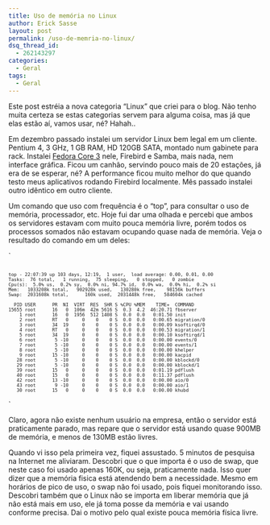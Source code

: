 ```yaml
---
title: Uso de memória no Linux
author: Erick Sasse
layout: post
permalink: /uso-de-memria-no-linux/
dsq_thread_id:
  - 262143297
categories:
  - Geral
tags:
  - Geral
---
```

Este post estréia a nova categoria &#8220;Linux&#8221; que criei para o blog. Não tenho muita certeza se estas categorias servem para alguma coisa, mas já que elas estão aí, vamos usar, né? Hahah.. 

Em dezembro passado instalei um servidor Linux bem legal em um cliente. Pentium 4, 3 GHz, 1 GB RAM, HD 120GB SATA, montado num gabinete para rack. Instalei [Fedora Core 3][1] nele, Firebird e Samba, mais nada, nem interface gr&aacute;fica. Ficou um canh&atilde;o, servindo pouco mais de 20 esta&ccedil;&otilde;es, j&aacute; era de se esperar, n&eacute;? A performance ficou muito melhor do que quando testo meus aplicativos rodando Firebird localmente. M&ecirc;s passado instalei outro id&ecirc;ntico em outro cliente.

Um comando que uso com frequ&ecirc;ncia &eacute; o &#8220;top&#8221;, para consultar o uso de mem&oacute;ria, processador, etc. Hoje fui dar uma olhada e percebi que ambos os servidores estavam com muito pouca mem&oacute;ria livre, por&eacute;m todos os processos somados n&atilde;o estavam ocupando quase nada de mem&oacute;ria. Veja o resultado do comando em um deles:

`
<pre class="wp-code-highlight prettyprint"><font size=-2>
top - 22:07:39 up 103 days, 12:19,  1 user,  load average: 0.00, 0.01, 0.00
Tasks:  76 total,   1 running,  75 sleeping,   0 stopped,   0 zombie
Cpu(s):  5.0% us,  0.2% sy,  0.0% ni, 94.7% id,  0.0% wa,  0.0% hi,  0.2% si
Mem:   1033208k total,   902928k used,   130280k free,    98156k buffers
Swap:  2031608k total,      160k used,  2031448k free,   584604k cached

  PID USER      PR  NI  VIRT  RES  SHR S %CPU %MEM    TIME+  COMMAND
15655 root      16   0  106m  42m 5616 S  0.3  4.2  46:20.71 fbserver
    1 root      16   0  1956  512 1408 S  0.0  0.0   0:01.50 init
    2 root      RT   0     0    0    0 S  0.0  0.0   0:00.65 migration/0
    3 root      34  19     0    0    0 S  0.0  0.0   0:00.09 ksoftirqd/0
    4 root      RT   0     0    0    0 S  0.0  0.0   0:00.53 migration/1
    5 root      34  19     0    0    0 S  0.0  0.0   0:00.10 ksoftirqd/1
    6 root       5 -10     0    0    0 S  0.0  0.0   0:00.00 events/0
    7 root       5 -10     0    0    0 S  0.0  0.0   0:00.00 events/1
    8 root       5 -10     0    0    0 S  0.0  0.0   0:00.00 khelper
    9 root      15 -10     0    0    0 S  0.0  0.0   0:00.00 kacpid
   28 root       5 -10     0    0    0 S  0.0  0.0   0:00.00 kblockd/0
   29 root       5 -10     0    0    0 S  0.0  0.0   0:00.00 kblockd/1
   39 root      15   0     0    0    0 S  0.0  0.0   0:01.19 pdflush
   40 root      15   0     0    0    0 S  0.0  0.0   0:11.37 pdflush
   42 root      13 -10     0    0    0 S  0.0  0.0   0:00.00 aio/0
   43 root       9 -10     0    0    0 S  0.0  0.0   0:00.00 aio/1
   30 root      15   0     0    0    0 S  0.0  0.0   0:00.00 khubd
</font></pre>
<p>`

Claro, agora n&atilde;o existe nenhum usu&aacute;rio na empresa, ent&atilde;o o servidor est&aacute; praticamente parado, mas repare que o servidor est&aacute; usando quase 900MB de mem&oacute;ria, e menos de 130MB est&atilde;o livres. 

Quando vi isso pela primeira vez, fiquei assustado. 5 minutos de pesquisa na Internet me aliviaram. Descobri que o que importa &eacute; o uso de swap, que neste caso foi usado apenas 160K, ou seja, praticamente nada. Isso quer dizer que a mem&oacute;ria fisica est&aacute; atendendo bem a necessidade. Mesmo em hor&aacute;rios de pico de uso, o swap n&atilde;o foi usado, pois fiquei monitorando isso. Descobri tamb&eacute;m que o Linux n&atilde;o se importa em liberar mem&oacute;ria que j&aacute; n&atilde;o est&aacute; mais em uso, ele j&aacute; toma posse da mem&oacute;ria e vai usando conforme precisa. Dai o motivo pelo qual existe pouca mem&oacute;ria f&iacute;sica livre.

 [1]: http://www.fedora.redhat.com/